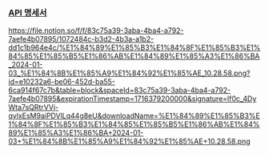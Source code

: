 ### [API 명세서](https://teamsparta.notion.site/f0d79caca13145abb20b68f96c17d146?v=eb65c164a9b743bc872f3290d1860e37&pvs=4)
https://file.notion.so/f/f/83c75a39-3aba-4ba4-a792-7aefe4b07895/1072484c-b3d2-4b3a-a1b2-dd1c1b964e4c/%E1%84%89%E1%85%B3%E1%84%8F%E1%85%B3%E1%84%85%E1%85%B5%E1%86%AB%E1%84%89%E1%85%A3%E1%86%BA_2024-01-03_%E1%84%8B%E1%85%A9%E1%84%92%E1%85%AE_10.28.58.png?id=e10232a6-be06-452d-ba55-6ca914f67c7b&table=block&spaceId=83c75a39-3aba-4ba4-a792-7aefe4b07895&expirationTimestamp=1716379200000&signature=lf0c_4DyWta7sQRtrVVj-qylxEsM9aiPDVlLq44g8eU&downloadName=%E1%84%89%E1%85%B3%E1%84%8F%E1%85%B3%E1%84%85%E1%85%B5%E1%86%AB%E1%84%89%E1%85%A3%E1%86%BA+2024-01-03+%E1%84%8B%E1%85%A9%E1%84%92%E1%85%AE+10.28.58.png
